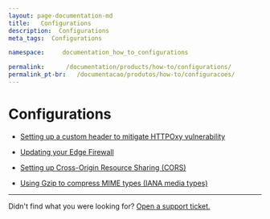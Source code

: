 ```yaml
---
layout: page-documentation-md
title:   Configurations
description:  Configurations
meta_tags:  Configurations

namespace:     documentation_how_to_configurations

permalink:      /documentation/products/how-to/configurations/
permalink_pt-br:   /documentacao/produtos/how-to/configuracoes/
---
```

# Configurations

- [Setting up a custom header to mitigate HTTPOxy vulnerability](https://www.azion.com/en/documentation/products/how-to/configurations/mitigating-a-vulnerability-httpoxy/)

- [Updating your Edge Firewall](https://www.azion.com/en/documentation/products/how-to/configurations/how-to-update-your-edge-firewall/)

- [Setting up Cross-Origin Resource Sharing (CORS)](https://www.azion.com/en/documentation/products/how-to/configurations/cross-origin-resource-sharing-cors/)

- [Using Gzip to compress MIME types (IANA media types)](https://www.azion.com/en/documentation/products/how-to/configurations/using-gzip-mime-types/)

---

Didn't find what you were looking for? [Open a support ticket.](https://tickets.azion.com/)
